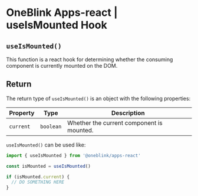 # OneBlink Apps-react | useIsMounted Hook

## `useIsMounted()`

This function is a react hook for determining whether the consuming component is currently mounted on the DOM.

## Return

The return type of `useIsMounted()` is an object with the following properties:

| Property  | Type      | Description                               |
| --------- | --------- | ----------------------------------------- |
| `current` | `boolean` | Whether the current component is mounted. |

`useIsMounted()` can be used like:

```js
import { useIsMounted } from '@oneblink/apps-react'

const isMounted = useIsMounted()

if (isMounted.current) {
  // DO SOMETHING HERE
}
```
